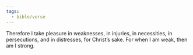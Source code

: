 ```yaml
---
tags:
  - bible/verse
---
```

Therefore I take pleasure in weaknesses, in injuries, in necessities, in persecutions, and in distresses, for Christ’s sake. For when I am weak, then am I strong. 
